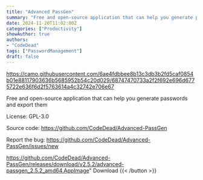 ```yaml
---
title: "Advanced PassGen"
summary: "Free and open-source application that can help you generate passwords and export them"
date: 2024-11-20T11:02:00Z
categories: ["Productivity"]
showAuthor: true
authors:
- "CodeDead"
tags: ["PasswordManagement"]
draft: false
---
```


https://camo.githubusercontent.com/6ae4fdbbee8b13c3db3b2fd5caf0854b01e88117903636b5685952b54c20d029/68747470733a2f2f692e696d6775722e636f6d2f5763614a4c32742e706e67

Free and open-source application that can help you generate passwords and export them

License: GPL-3.0

Source code: <https://github.com/CodeDead/Advanced-PassGen>

Report the bug: <https://github.com/CodeDead/Advanced-PassGen/issues/new>  

https://github.com/CodeDead/Advanced-PassGen/releases/download/v2.5.2/advanced-passgen_2.5.2_amd64.AppImage" 
Download
{{< /button >}}